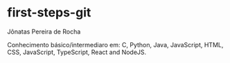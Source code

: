 # first-steps-git

Jônatas Pereira de Rocha

Conhecimento básico/intermediaro em:
C, Python, Java, JavaScript, HTML, CSS, JavaScript, TypeScript, React and NodeJS.